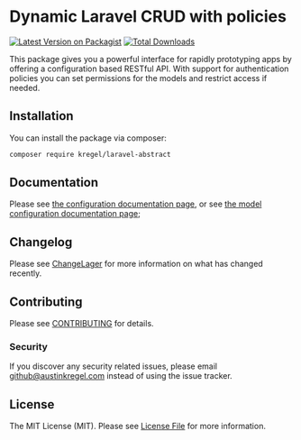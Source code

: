 # Dynamic Laravel CRUD with policies

[![Latest Version on Packagist](https://img.shields.io/packagist/v/kregel/laravel-abstract.svg?style=flat-square)](https://packagist.org/packages/kregel/laravel-abstract)
[![Total Downloads](https://img.shields.io/packagist/dt/kregel/laravel-abstract.svg?style=flat-square)](https://packagist.org/packages/kregel/laravel-abstract)


This package gives you a powerful interface for rapidly prototyping apps by offering a configuration based RESTful API. With support for authentication policies you can set permissions for the models and restrict access if needed. 

## Installation

You can install the package via composer:

```bash
composer require kregel/laravel-abstract
```

## Documentation

Please see [the configuration documentation page](docs/configuration.md), or see [the model configuration documentation page](docs/model-configuration.md);

## Changelog

Please see [ChangeLager](https://laravel-abstract.changed.to/1099) for more information on what has changed recently.

## Contributing

Please see [CONTRIBUTING](CONTRIBUTING.md) for details.

### Security

If you discover any security related issues, please email github@austinkregel.com instead of using the issue tracker.

## License

The MIT License (MIT). Please see [License File](LICENSE.md) for more information.
